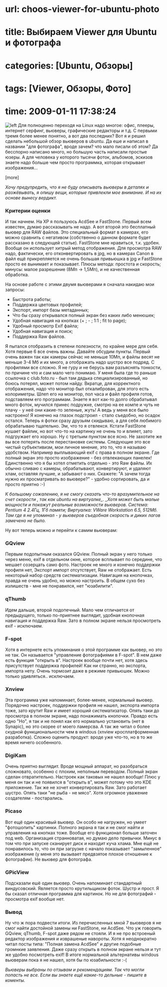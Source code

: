 # url: choos-viewer-for-ubuntu-photo
# title: Выбираем Viewer для Ubuntu и фотографа
# categories: [Ubuntu, Обзоры]
# tags: [Viewer, Обзоры, Фото]
# time: 2009-01-11 17:38:24


![left](~acdsee.jpg)
Для полноценно переходя на Linux  надо многое: офис, плееры, интернет серфинг, вьюверы, графические редакторы и т.д. С первыми тремя более менее понятно, а вот два последних?  Вот я и решил сделать небольшой обзор вьюверов в ubuntu.  Да еше и написал в названии  "для фотографа", вроде зачем? что мало писали об этом? Да бесспорно написано много, но большую часть написали простые юзеры. А для человека у которого тысячи фоток, альбомов, эскизов знаете надо больше чем просто  программка, которая открывает изображения...

[more]

_Хочу предупредить, что я не буду описывать вьюверы в деталях и разжёвывать, я опишу вещи, которые привлекли мое внимание. И на их основе вынесу вердикт._

### Критерии оценки
И так начнем. На XP я пользуюсь  AcdSee и FastStone. Первый всем известен, думаю рассказывать не надо. А вот второй это бесплатный  вьювер для RAW файлов. Это специальный формат в камерах, его можно сравнить с негативом (собственно о данном формате будет рассказано в следующей статье). FastStone мне нравиться, т.к. удобен. Вообще он использует хитрый метод отображения. Для просмотра RAW надо, фактически, его отконвертировать в jpg, но в камерах Canon в файл ещё прикрепляется не очень большая привьюшка в jpg и FastStone просто ее вынимает и показывает. Плюсы метода: простота и скорость;  минусы: малое разрешение (8Мп → 1,5Мп), и не качественная обработка.

На основе работе с этими двумя вьюверами я сначала накидаю мои запросы:
	
  * Быстрота работы;
  * Поддержка цветовых профилей;
  * Экспорт, импорт базы метаданных;
  * Что бы сразу открывался полный экран без каких либо менюшек;
  * Удобная навигация на кнопках (+ ; - ; 1:1 ; fit to page);
  * Удобный просмотр Exif файла;
  * Удобная навигация и поиск;
  * Поддержка Raw файлов.

Я пытался отобразить в степени полезности, по крайне мере для себя. Хотя первые 6 все очень важны. Давайте обсудим пункты. Первый очень важен так как камеры сейчас не меньше 10Мп, и файлы весят не меньше 3-4 Мб и их много, а отображать надо шустро все подряд.
С профилями все сложно. Я не гуру и не берусь вам разъяснять тонкости, по причине что и сам мало чего понимаю. У меня была где то раньше ссылочка с club.foto.ru - был там дядька специализированный, но боюсь потерял, может потом найду. Вкратце, для корректного отображения, надо что  монитор был откалиброван, для этого есть колориметры. Шлеп его на монитор, пол часа и файл профиля готов, подставляем его программам.
Знаете я вот как-то долго обрабатывал много фоток, мучился принес подружке, смотрю на ее компе и чуть не плачу - у неё они какие-то зеленые, жуть! А ведь у меня все было настроено! Я конечно на глазок подстроил - стало съедобно, но осадок остался. Теперь я фотки сразу друзьям скидываю, а для  себя любимого обрабатываю тщательно. Эм, что то я отвлекся. Кстати FastStone кушает файлик, но вот что-то на картинку не очень то и влияет, зато подгружает его хорошо.
Ну с третьим пунктом все ясно. Не захотите же вы все потерять после перестановке системы.
Следующие это все чистый субъективизм, мои личное мнение, это то, что я называю удобством. Например выплывающий exif с права в полном экране. Где полный экран это просто изображение - без отвлекающих панелек!
Единственно что я бы хотел отметить отдельно - это Raw файлы. Их обычно сливаю с камеры, обрабатывают, конвертируют, и удаляют хлам, оставляя лучшие, и забывают о них. Скажете: "А зачем тогда нужно их просматривать во вьювере?" - удобно сортировать, да и просто приятно :-)

*К большому сожалению, я не смогу сказать что-то вразумительное на счет скорости , так как ubuntu на виртуалке_. _Хотя может быть малые мощности и покажут реальные возможности вьюверов. Система: Pentium 4 2.4Гц, 1Гб памяти; Виртуалка: VWare Workstation 6.5, 512Мб. Там где я не упоминал - у вьюверов съедобная скорость и диких лагов замечено не было.*

Ну вот теперь можно и перейти к самим вьюверам:

### GQview
Первым подопытным оказался GQview. Полный экран у него только через меню, exif в отдельном окне, которое всплывает по середине, что мешает созерцать само фото.  Настроек не много и конечно поддержки профиля нет, Экспорт импорт отсутствует, Raw не отображает. Есть некоторый набор средств систематизации. Навигация на кнопочках, правда не очень удобно, но можно настроить. В общем сухо без излишеств - мне не понравился,  нет "юзабилити".

### qThumb
Идем дальше, второй подопечный. Мало чем отличается от предыдущего, только по-приятнее выглядит, удобная кнопочная навигация и поддержка Raw. Зато в полном экране нельзя просмотреть exif - исключаем.

### F-spot
Хотя в интернете есть упоминания о этой программе как вьювер, но это не так. Он  называется "управление фотографиями в F-spot". В нем даже есть функция  "открыть в". Настроек вообще почти нет, хотя здесь присутствует поддержка профилей! Как ни странно, но экспорта, импорта нету. Очень тормозит даже в режиме привьюшек.  Можно только удивляться.. исключаем.

### Xnview
Эта программа уже напоминает, более-менее, нормальный вьювер. Порядочно настроек, поддержки профиля не нашел, экспорта импорта тоже, зато крутит Raw и имеет хороший систематизатор. Опять таки до просмотра в полном экране, надо понажимать кнопочки. Правдо есть одно "Но", я так и не понял как его нормально установить (нет в Synapic), но это скорее от моего ламерсва. А так же читал о более скудной функциональности чем в windous (xnview кросплатформенная разработка).
Сложно оценить продукт: вроде уже что-то, но в то же время ничего особенного.

### DigiKam
Очень приятно выглядит.  Вроде мощный аппарат, но разобраться сложновато, особенно с плохим, неполным переводом. Полный экран сделан отвратительно. Настроек как таковых не нашел вообще! Плюс у меня он так и не появился в "открыть в", может потому что это KDE приложение. Так же не хочет конвертировать Raw. Зато работает шустро.
Опять таки "не рыба - не мясо". Хотя огромное уважение создателям - постарались.

### Picaso
Вот ещё один красивый вьювер. Он особо не нагружен, но умеет "фотошопить" картинки. Полного экрана я так и не смог найти и управления на кнопках тоже. Вообще его функционал больше заточен под web. Организация странноватая, но думаю дело привычки. Минус в том что при запуске сканирует диск и находит куча хлама. Мне ещё не понравилось то, что он при загрузке с начало показывает "замыленное" изображение (у меня это вызывает предвзятое плохое отношение к фотографии). Не вьювер для фотографа.

### GPicView
Подсказали ешё один вьювер. Очень напоминает стандартный виндусовский. Является просто крутильщиком фоток. Шустр и прост. Я бы сказал отличная программа для картинок. Но не для фотографий - просмотра exif вообше нет.

### Вывод
Ну что ж пора подвести итоги. Из перечисленных мной 7 вьюверов я не смог найти достойной замены ни FastStone, ни AcdSee. Что уж говорить GQview, qThumb, F-spot даже рядом не стояли. И я не про встроеный редактор изображения и изврашеные навороты. Хотя я неоднократно читал посты типа: "Полная замена AcdSee" и  другие подобные громнкие заявления. Даже сразу открыть в полном экране нельзя и тут же удобно посмотреть exif!
В итоге нормальной альтернативы windous вьюверам пока я не нашел, хотя бы по юзабильности :-(

*Вьюверы выбраны по отзывам и рекомендациям. Так что могли попасть не все. Если вы знаете ещё какие-то дельные - пишите в коменты.*

